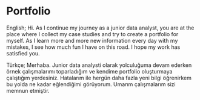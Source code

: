 # Portfolio
English;
Hi. As I continue my journey as a junior data analyst, you are at the place where I collect my case studies and try to create a portfolio for myself. As I learn more and more new information every day with my mistakes, I see how much fun I have on this road.
I hope my work has satisfied you.


Türkçe;
Merhaba. Junior data analysti olarak yolculuğuma devam ederken örnek çalışmalarımı toparladığım ve kendime portfolio oluşturmaya çalıştığım yerdesiniz. Hatalarım ile hergün daha fazla yeni bilgi öğrenirkem bu yolda ne kadar eğlendiğimi görüyorum.
Umarım çalışmalarım sizi memnun etmiştir.


